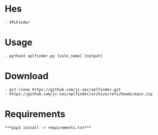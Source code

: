 # Hes
	- XPLFinder
# Usage 
	- python3 xplfinder.py [vuln_name] [output]
# Download
	- git clone https://github.com/jc-sec/xplfinder.git
	- https://github.com/jc-sec/xplfinder/archive/refs/heads/main.zip
# Requirements
	***pip3 install -r requirements.txt***
